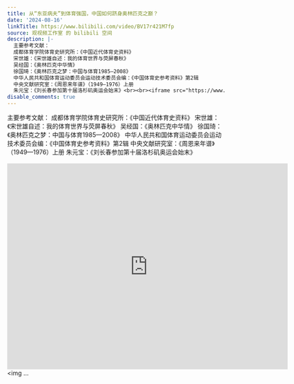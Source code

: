 ```yaml
---
title: 从“东亚病夫”到体育强国，中国如何跻身奥林匹克之巅？
date: '2024-08-16'
linkTitle: https://www.bilibili.com/video/BV17r421M7fp
source: 观视频工作室 的 bilibili 空间
description: |-
  主要参考文献：
  成都体育学院体育史研究所：《中国近代体育史资料》
  宋世雄：《宋世雄自述：我的体育世界与荧屏春秋》
  吴经国：《奥林匹克中华情》
  徐国琦：《奥林匹克之梦：中国与体育1985—2008》
  中华人民共和国体育运动委员会运动技术委员会编：《中国体育史参考资料》第2辑
  中央文献研究室：《周恩来年谱》（1949—1976）上册
  朱元宝：《刘长春参加第十届洛杉矶奥运会始末》<br><br><iframe src="https://www.bilibili.com/blackboard/html5mobileplayer.html?aid=1406294559&amp;high_quality=1&amp;autoplay=0" width="650" height="477" scrolling="no" border="0" frameborder="no" framespacing="0" allowfullscreen="true" referrerpolicy="no-referrer"></iframe><br><img ...
disable_comments: true
---
```

主要参考文献：
成都体育学院体育史研究所：《中国近代体育史资料》
宋世雄：《宋世雄自述：我的体育世界与荧屏春秋》
吴经国：《奥林匹克中华情》
徐国琦：《奥林匹克之梦：中国与体育1985—2008》
中华人民共和国体育运动委员会运动技术委员会编：《中国体育史参考资料》第2辑
中央文献研究室：《周恩来年谱》（1949—1976）上册
朱元宝：《刘长春参加第十届洛杉矶奥运会始末》<br><br><iframe src="https://www.bilibili.com/blackboard/html5mobileplayer.html?aid=1406294559&amp;high_quality=1&amp;autoplay=0" width="650" height="477" scrolling="no" border="0" frameborder="no" framespacing="0" allowfullscreen="true" referrerpolicy="no-referrer"></iframe><br><img ...